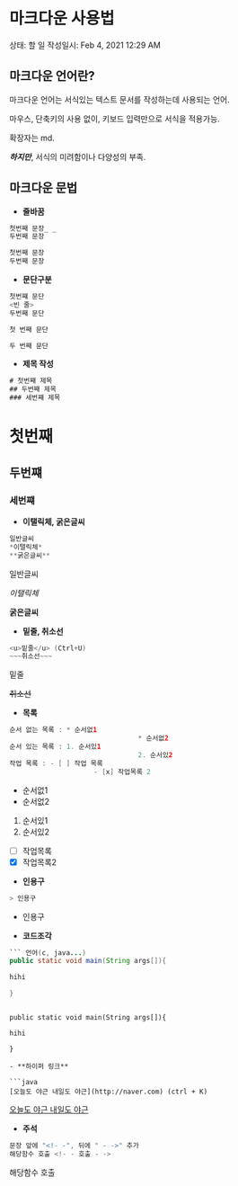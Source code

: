 # 마크다운 사용법

상태: 할 일
작성일시: Feb 4, 2021 12:29 AM

## 마크다운 언어란?

마크다운 언어는 서식있는 텍스트 문서를 작성하는데 사용되는 언어.

마우스, 단축키의 사용 없이, 키보드 입력만으로 서식을 적용가능.

확장자는 md.

***하지만***, 서식의 미려함이나 다양성의 부족.

## 마크다운 문법

- **줄바꿈**

```java
첫번째 문장_ _
두번째 문장
```

```jsx
첫번째 문장 
두번째 문장
```

- **문단구분**

```java
첫번쨰 문단
<빈 줄>
두번째 문단
```

```jsx
첫 번째 문단

두 번째 문단
```

- **제목 작성**

```java
# 첫번째 제목
## 두번째 제목
### 세번쨰 제목
```

# 첫번째

## 두번쨰

### 세번쨰

- **이탤릭체, 굵은글씨**

```java
일반글씨
*이탤릭체*
**굵은글씨**
```

일반글씨

*이탤릭체*

**굵은글씨**

- **밑줄, 취소선**

```java
<u>밑줄</u> (Ctrl+U)
~~~취소선~~~
```

밑줄

~~취소선~~

- **목록**

```java
순서 없는 목록 : * 순서없1
								* 순서없2
순서 있는 목록 : 1. 순서있1
								2. 순서있2
작업 목록 : - [ ] 작업 목록
					 - [x] 작업목록 2
```

- 순서없1
- 순서없2
1. 순서있1
2. 순서있2
- [ ]  작업목록
- [x]  작업목록2

- **인용구**

```java
> 인용구 
```

- 인용구

- **코드조각**

```java
``` 언어(c, java...)
public static void main(String args[]){

hihi

}

```
```

public static void main(String args[]){

hihi

}

- **하이퍼 링크**

```java
[오늘도 야근 내일도 야근](http://naver.com) (ctrl + K)
```

[오늘도 야근 내일도 야근](http://naver.com)

- **주석**

```java
문장 앞에 "<!- -", 뒤에 " - ->" 추가
해당함수 호출 <!- - 호출 - ->
```

해당함수 호출